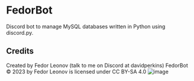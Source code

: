 # FedorBot

Discord bot to manage MySQL databases written in Python using discord.py.

## Credits
Created by Fedor Leonov (talk to me on Discord at davidperkins)
FedorBot © 2023 by Fedor Leonov is licensed under CC BY-SA 4.0 
![image](https://github.com/fedor-leonov/FedorBot/assets/67826860/d2fb7da8-a749-4b95-ad82-39d3a2fc611b)
